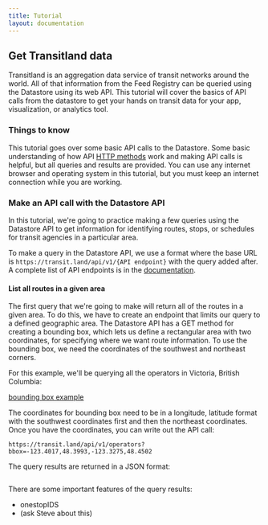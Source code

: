 ```yaml
---
title: Tutorial
layout: documentation
---
```


## Get Transitland data
Transitland is an aggregation data service of transit networks around the world. All of that information from the Feed Registry can be queried using the Datastore using its web API. This tutorial will cover the basics of API calls from the datastore to get your hands on transit data for your app, visualization, or analytics tool.

### Things to know
This tutorial goes over some basic API calls to the Datastore. Some basic understanding of how API [HTTP methods](https://en.wikipedia.org/wiki/Hypertext_Transfer_Protocol#Request_methods) work and making API calls is helpful, but all queries and results are provided. You can use any internet browser and operating system in this tutorial, but you must keep an internet connection while you are working.

### Make an API call with the Datastore API
In this tutorial, we're going to practice making a few queries using the Datastore API to get information for identifying routes, stops, or schedules for transit agencies in a particular area.

To make a query in the Datastore API, we use a format where the base URL is `https://transit.land/api/v1/{API endpoint}` with the query added after. A complete list of API endpoints is in the [documentation](https://transit.land/documentation/datastore/api-endpoints.html).

#### List all routes in a given area
The first query that we're going to make will return all of the routes in a given area. To do this, we have to create an endpoint that limits our query to a defined geographic area. The Datastore API has a GET method for creating a bounding box, which lets us define a rectangular area with two coordinates, for specifying where we want route information. To use the bounding box, we need the coordinates of the southwest and northeast corners.

For this example, we'll be querying all the operators in Victoria, British Columbia:

[bounding box example](bounding-box.png)

The coordinates for bounding box need to be in a longitude, latitude format with the southwest coordinates first and then the northeast coordinates. Once you have the coordinates, you can write out the API call:

`https://transit.land/api/v1/operators?bbox=-123.4017,48.3993,-123.3275,48.4502`

The query results are returned in a JSON format:

```

```

There are some important features of the query results:
- onestopIDS
- (ask Steve about this)

